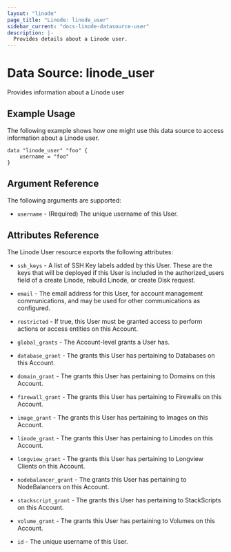```yaml
---
layout: "linode"
page_title: "Linode: linode_user"
sidebar_current: "docs-linode-datasource-user"
description: |-
  Provides details about a Linode user.
---
```


# Data Source: linode\_user

Provides information about a Linode user

## Example Usage

The following example shows how one might use this data source to access information about a Linode user.

```hcl
data "linode_user" "foo" {
    username = "foo"
}
```

## Argument Reference

The following arguments are supported:

* `username` - (Required) The unique username of this User.

## Attributes Reference

The Linode User resource exports the following attributes:

* `ssh_keys` - A list of SSH Key labels added by this User. These are the keys that will be deployed if this User is included in the authorized_users field of a create Linode, rebuild Linode, or create Disk request.

* `email` - The email address for this User, for account management communications, and may be used for other communications as configured.

* `restricted` - If true, this User must be granted access to perform actions or access entities on this Account.

* `global_grants` - The Account-level grants a User has.

* `database_grant` - The grants this User has pertaining to Databases on this Account.

* `domain_grant` - The grants this User has pertaining to Domains on this Account.

* `firewall_grant` - The grants this User has pertaining to Firewalls on this Account.

* `image_grant` - The grants this User has pertaining to Images on this Account.

* `linode_grant` - The grants this User has pertaining to Linodes on this Account.

* `longview_grant` - The grants this User has pertaining to Longview Clients on this Account.

* `nodebalancer_grant` - The grants this User has pertaining to NodeBalancers on this Account.

* `stackscript_grant` - The grants this User has pertaining to StackScripts on this Account.

* `volume_grant` - The grants this User has pertaining to Volumes on this Account.

* `id` - The unique username of this User.
